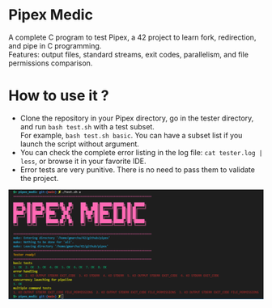# Pipex Medic
A complete C program to test Pipex, a 42 project to learn fork, redirection, and pipe in C programming. \
Features: output files, standard streams, exit codes, parallelism, and file permissions comparison.

# How to use it ?
- Clone the repository in your Pipex directory, go in the tester directory, and run `bash test.sh` with a test subset. \
  For example, `bash test.sh basic`. You can have a subset list if you launch the script without argument.
- You can check the complete error listing in the log file: `cat tester.log | less`, or browse it in your favorite IDE.
- Error tests are very punitive. There is no need to pass them to validate the project.

![output](/assets/output3.png)
